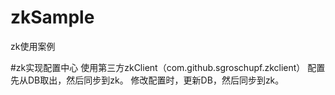 # zkSample
zk使用案例

#zk实现配置中心
使用第三方zkClient（com.github.sgroschupf.zkclient）
配置先从DB取出，然后同步到zk。
修改配置时，更新DB，然后同步到zk。


